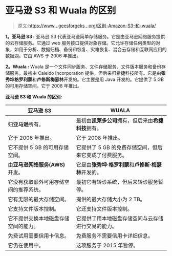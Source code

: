 # 亚马逊 S3 和 Wuala 的区别

> 原文:[https://www . geesforgeks . org/区别-Amazon-S3-和-wuala/](https://www.geeksforgeeks.org/difference-between-amazon-s3-and-wuala/)

**1。亚马逊 S3 :**
亚马逊 S3 代表亚马逊简单存储服务。它是由亚马逊网络服务提供的云存储服务。它通过 web 服务接口提供对象存储。它允许存储任何类型的对象，如用于分析、数据归档、备份和恢复、灾难恢复、混合云存储和互联网应用的数据湖。它由 AWS 于 2006 年推出。

**2。Wuala :**
Wuala 是一个文件同步服务、文件存储服务、文件版本服务和备份存储服务，最初由 Caleido Incorporation 提供，但后来归希捷科技所有。它是由**张秀坤格罗利蒙**和**卢修斯梅瑟林**开发的。它主要是用 Java 开发的。它提供了 5 GB 的可用存储空间。它于 2008 年推出。

**亚马逊 S3 和 Wuala 的区别:**

<center>

| 亚马逊 S3 | WUALA |
| --- | --- |
| 归**亚马逊**所有。 | 最初由**凯莱多公司**拥有，但后来由**希捷科技**拥有。 |
| 它于 2006 年推出。 | 它于 2008 年推出。 |
| 它不提供 5 GB 的可用存储空间。 | 它提供了 5 GB 的免费存储空间，但后来它变成了付费服务。 |
| 由**亚马逊网络服务(AWS)** 开发。 | 它是由**张秀坤·格罗利蒙**和**卢修斯·梅瑟林**开发的。 |
| 它没有获取额外可用存储空间的推荐系统。 | 最初它有转诊系统，但后来转诊服务暂停。 |
| 它有无限的最大存储空间。 | 提供的最大存储大小为 2 TB。 |
| 它支持文件版本控制。 | 它还支持文件版本控制。 |
| 它不提供交换本地磁盘存储空间的能力。 | 它提供了用本地磁盘存储空间与云存储进行交易的能力。 |
| 免费试用需要信用卡信息。 | 免费服务不需要信用卡详细信息。 |
| 它仍在使用中。 | 这项服务于 2015 年暂停。 |

</center>